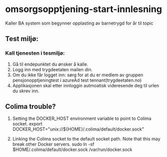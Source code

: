 # omsorgsopptjening-start-innlesning
Kaller BA system som begynner opplasting av barnetrygd for år til topic



## Test miljø:
### Kall tjenesten i tesmiljø:
1) Gå til endepunktet du ønsker å kalle.
2) Logg inn med trygdeetaten mailen din. 
3) Om du ikke får logget inn: sørg for at du er medlem av gruppen pensjonopptjeningtest i azureAd test tennant(trygdeetaten.no)
2) Applikasjonen skal etter innloggin autmoatisk videresende deg til urlen du skrev inn.

## Colima trouble?
1) Setting the DOCKER_HOST environment variable to point to Colima socket.
export DOCKER_HOST="unix://${HOME}/.colima/default/docker.sock"

2) Linking the Colima socket to the default socket path. Note that this may break other Docker servers.
sudo ln -sf $HOME/.colima/default/docker.sock /var/run/docker.sock